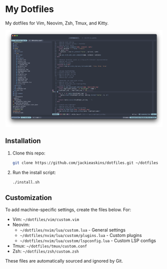 # My Dotfiles
My dotfiles for Vim, Neovim, Zsh, Tmux, and Kitty.

![Kitty terminal with Neovim editor inside Tmux session](https://github.com/jackieaskins/dotfiles/blob/media/kitty.png?raw=true)

## Installation
1. Clone this repo:

   ```bash
   git clone https://github.com/jackieaskins/dotfiles.git ~/dotfiles
   ```

2. Run the install script:

   ```bash
   ./install.sh
   ```

## Customization
To add machine-specific settings, create the files below. For:
- Vim: `~/dotfiles/vim/custom.vim`
- Neovim:
    - `~/dotfiles/nvim/lua/custom.lua` - General settings
    - `~/dotfiles/nvim/lua/custom/plugins.lua` - Custom plugins
    - `~/dotfiles/nvim/lua/custom/lspconfig.lua` - Custom LSP configs
- Tmux: `~/dotfiles/tmux/custom.conf`
- Zsh: `~/dotfiles/zsh/custom.zsh`

These files are automatically sourced and ignored by Git.
